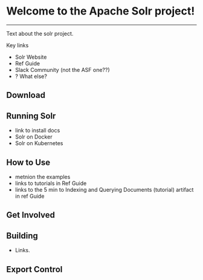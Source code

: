 <!--
    Licensed to the Apache Software Foundation (ASF) under one or more
    contributor license agreements.  See the NOTICE file distributed with
    this work for additional information regarding copyright ownership.
    The ASF licenses this file to You under the Apache License, Version 2.0
    the "License"); you may not use this file except in compliance with
    the License.  You may obtain a copy of the License at

        http://www.apache.org/licenses/LICENSE-2.0

    Unless required by applicable law or agreed to in writing, software
    distributed under the License is distributed on an "AS IS" BASIS,
    WITHOUT WARRANTIES OR CONDITIONS OF ANY KIND, either express or implied.
    See the License for the specific language governing permissions and
    limitations under the License.
 -->

# Welcome to the Apache Solr project!
-----------------------------------

Text about the solr project.

Key links
  - Solr Website
  - Ref Guide
  - Slack Community (not the ASF one??)
  - ? What else?


## Download

## Running Solr
 - link to install docs
 - Solr on Docker
 - Solr on Kubernetes

## How to Use
- metnion the examples
- links to tutorials in Ref Guide
- links to the 5 min to Indexing and Querying Documents (tutorial) artifact in ref Guide

## Get Involved

## Building
- Links.

## Export Control
